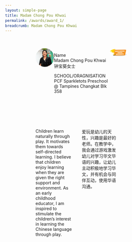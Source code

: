 ```yaml
---
layout: simple-page
title: Madam Chong Pou Khwai
permalink: /awards/award_1/
breadcrumb: Madam Chong Pou Khwai
---
```


<style>
    .wrapper {
        display: grid;
        margin-top: 50px;
        margin-left: 100px;
        margin-right: 100px;
        grid-template-columns: 10% 10% 10% 10% 10% 10% 10% 10% 10% 10%;
        grid-template-rows: 100px 100px auto ;
    }

   .item1 {
        grid-column-start: 1;
        grid-column-end: 3;
        grid-row-start: 1;
        grid-row-end: 3;
        /* text-align: center; */
    }

   .item2 {
        grid-column-start: 3;
        grid-column-end: 9;
        grid-row-start: 1;
        grid-row-end: 3;
        /* text-align: center; */
    }

 

   .item4 {
        grid-column-start: 9;
        grid-column-end: 11;
        grid-row-start: 1;
        grid-row-end: 3;
        /* text-align: center; */
    }

   .item5 {
        grid-column-start: 1;
        grid-column-end: 5;
        grid-row-start: 3;
        grid-row-end: 4;
        margin-top: 50px;
        /* text-align: center; */
    }

   .item6 {
        grid-column-start: 6;
        grid-column-end: 10;
        grid-row-start: 3;
        grid-row-end: 4;
        margin-top: 50px;
        /* text-align: center; */
    }
</style>

<div class="wrapper">
        <div class="item1">
            <img style="border-radius: 50%; width: 100%;" src="/images/Madam Chong Pou Khwai_square.jpg">
        </div>

   <div class="item2">
                <p>Name <br>
                    Madam Chong Pou Khwai<br>
                钟宝葵女士</p>
                <p>SCHOOL/ORAGNISATION <br>
                    PCF Sparkletots Preschool @ Tampines Changkat Blk 358</p>
        </div>

   <div class="item4">
                <img style="border-radius: 50%; width: 200px;" src="/images/Outstanding.PNG">
   </div>

   <div class="item5">
            <p>Children learn naturally through play. It motivates them towards self-directed learning. I believe that children enjoy learning when they are given the right support and environment. As an early childhood educator, I am inspired to stimulate the children’s interest in learning the Chinese language through play. 
                </p>
        </div>

   <div class="item6">
                <p>爱玩是幼儿的天性，兴趣是最好的老师。在教学中，我会通过游戏激发幼儿对学习华文华语的兴趣，让幼儿主动积极地学习华文，并有机会与同伴互动，使用华语沟通。
                    </p>
        </div>
</div>
